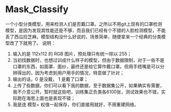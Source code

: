 # Mask_Classify
一个小型分类模型，用来检测人们是否戴口罩。之所以不用git上现有的口罩检测模型，是因为发现其性能还是不够，而且我们已经有个不错的人脸检测模型，不能丢了西瓜捡芝麻。模型结构没什么好说的，场景简单，随便拿来一个经典的分类模型改了下就用了。
说明：
1. 输入的是 112x112 的 RGB 图片，预处理只有统一除以 255；
2. 当初找数据时，也想过训成什么样子的模型，但由于数据限制，对于一些不是口罩的东西，如面罩、面纱，最终还是给它算作戴口罩。但用手捂嘴是可以分辨得出的，因为考虑到用户用手的情况，特意做了针对；
3. 输出的话，0 是没戴， 1 是戴了口罩；
4. 上传了些数据，你们可以看下我的数据，至于数据集公开，如果确实有需要，我不介意公开。暂时就这些吧，训练集正负类各6100张，测试效果也不错，实际跑在海思上面也是表现不错；
5. 我是连 模型+ 权值一起保存，你们直接用就好，不用重建网络。
